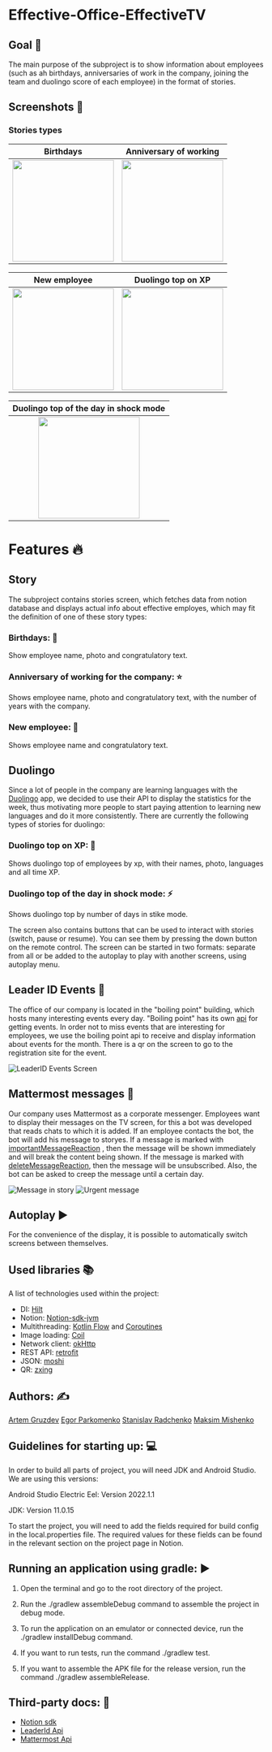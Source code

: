 # Effective-Office-EffectiveTV

## Goal :dart:
The main purpose of the subproject is to show information about employees (such as ah birthdays, anniversaries of work in the company, joining the team and duolingo score of each employee) in the format of stories.

## Screenshots 	:camera_flash:

### Stories types

|                      Birthdays                       |                 Anniversary of working                 |
|:----------------------------------------------------:|:------------------------------------------------------:|
| <img src="assets/birthday-example.png" height="200"> | <img src="assets/aniversary-example.png" height="200"> |

|                       New employee                       |                   Duolingo top on XP                    |
|:--------------------------------------------------------:|:-------------------------------------------------------:|
| <img src="assets/new-employee-example.png" height="200"> | <img src="assets/duolingo-xp-example.png" height="200"> |

|              Duolingo top of the day in shock mode              |
|:---------------------------------------------------------------:|
| <img src="assets/duolingo-shock-mode-example.png" height="200"> |


# Features :fire:

## Story

The subproject contains stories screen, which fetches data from notion database and displays actual info about effective employes, which may fit the definition of one of these story types:

### Birthdays: :birthday:

Show employee name, photo and congratulatory text.

### Anniversary of working for the company: :star:

Shows employee name, photo and congratulatory text, with the number of years with the company.

### New employee: :baby_chick:

Shows employee name and congratulatory text.

## Duolingo

Since a lot of people in the company are learning languages with the [Duolingo](https://ru.duolingo.com/) app, we decided to use their API to display the statistics for the week, thus motivating more people to start paying attention to learning new languages and do it more consistently. There are currently the following types of stories for duolingo:

### Duolingo top on XP: 🥇

Shows duolingo top of employees by xp, with their names, photo, languages and all time XP.

### Duolingo top of the day in shock mode: ⚡

Shows duolingo top by number of days in stike mode.

The screen also contains buttons that can be used to interact with stories (switch, pause or resume). You can see them by pressing the down button on the remote control. The screen can be started in two formats: separate from all or be added to the autoplay to play with another screens, using autoplay menu.

## Leader ID Events :office:

The office of our company is located in the "boiling point" building, which hosts many interesting events every day. "Boiling point" has its own [api](https://apps.leader-id.ru/swagger/) for getting events. In order not to miss events that are interesting for employees, we use the boiling point api to receive and display information about events for the month. There is a qr on the screen to go to the registration site for the event.

<img src="assets/leader-events-screen.png" title="LeaderID Events Screen">

## Mattermost messages :speech_balloon:

Our company uses Mattermost as a corporate messenger. Employees want to display their messages on the TV screen, for this a bot was developed that reads chats to which it is added. If an employee contacts the bot, the bot will add his message to storyes. If a message is marked with [importantMessageReaction](https://github.com/effectivemade/labs-office-elevator/blob/fc7c7a67f7f0009e336dda40d8ad2c57af657b82/tv-app/effecticeTV/app/src/main/java/band/effective/office/tv/domain/botLogic/BotConfig.kt#L6) , then the message will be shown immediately and will break the content being shown. If the message is marked with [deleteMessageReaction](https://github.com/effectivemade/labs-office-elevator/blob/fc7c7a67f7f0009e336dda40d8ad2c57af657b82/tv-app/effecticeTV/app/src/main/java/band/effective/office/tv/domain/botLogic/BotConfig.kt#L7), then the message will be unsubscribed. Also, the bot can be asked to creep the message until a certain day.

<img src="assets/message-in-story.png" title="Message in story">
<img src="assets/message.png" title="Urgent message">

## Autoplay :arrow_forward:

For the convenience of the display, it is possible to automatically switch screens between themselves.

## Used libraries 📚

A list of technologies used within the project:
* DI: [Hilt](https://dagger.dev/hilt/)
* Notion: [Notion-sdk-jvm](https://github.com/seratch/notion-sdk-jvm)
* Multithreading: [Kotlin Flow](https://kotlinlang.org/docs/flow.html) and [Coroutines](https://kotlinlang.org/docs/flow.html)
* Image loading: [Coil](https://coil-kt.github.io/coil/)
* Network client: [okHttp](https://square.github.io/okhttp/)
* REST API: [retrofit](https://square.github.io/retrofit/)
* JSON: [moshi](https://github.com/square/moshi)
* QR: [zxing](https://github.com/zxing/zxing)

## Authors: :writing_hand:

[Artem Gruzdev](https://github.com/gull192)
[Egor Parkomenko](https://github.com/1MPULSEONE)
[Stanislav Radchenko](https://github.com/Radch-enko)
[Maksim Mishenko](https://github.com/UserNameMax)

## Guidelines for starting up: :computer:

In order to build all parts of project, you will need JDK and Android Studio. We are using this versions:

Android Studio Electric Eel: Version 2022.1.1

JDK: Version 11.0.15

To start the project, you will need to add the fields required for build config in the local.properties file. The required values for these fields can be found in the relevant section on the project page in Notion.

## Running an application using gradle: :arrow_forward:

1. Open the terminal and go to the root directory of the project.

2. Run the ./gradlew assembleDebug command to assemble the project in debug mode.

3. To run the application on an emulator or connected device, run the ./gradlew installDebug command.

4. If you want to run tests, run the command ./gradlew test.

5. If you want to assemble the APK file for the release version, run the command ./gradlew assembleRelease.

## Third-party docs: :page_with_curl:

* [Notion sdk](https://github.com/seratch/notion-sdk-jvm)
* [LeaderId Api](https://apps.leader-id.ru/swagger/)
* [Mattermost Api](https://api.mattermost.com/)


